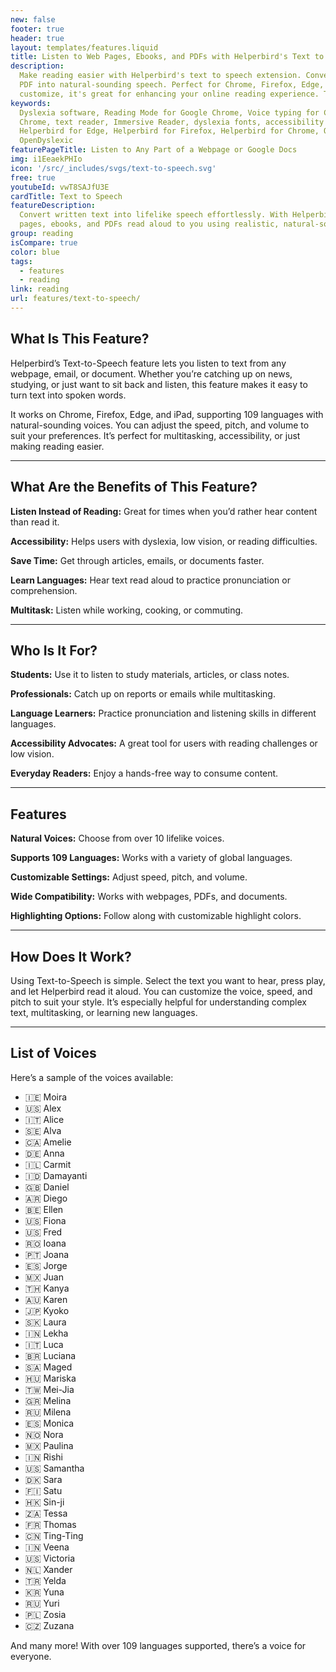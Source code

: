 ```yaml
---
new: false
footer: true
header: true
layout: templates/features.liquid
title: Listen to Web Pages, Ebooks, and PDFs with Helperbird's Text to Speech
description:
  Make reading easier with Helperbird's text to speech extension. Convert any web page, ebook, or
  PDF into natural-sounding speech. Perfect for Chrome, Firefox, Edge, or iPad. Easy to use and
  customize, it's great for enhancing your online reading experience. Try it for free!
keywords:
  Dyslexia software, Reading Mode for Google Chrome, Voice typing for Chrome, Text to speech for
  Chrome, text reader, Immersive Reader, dyslexia fonts, accessibility software, dyslexia software,
  Helperbird for Edge, Helperbird for Firefox, Helperbird for Chrome, Opendyslexic for Chrome,
  OpenDyslexic
featurePageTitle: Listen to Any Part of a Webpage or Google Docs
img: i1EeaekPHIo
icon: '/src/_includes/svgs/text-to-speech.svg'
free: true
youtubeId: vwT8SAJfU3E
cardTitle: Text to Speech
featureDescription:
  Convert written text into lifelike speech effortlessly. With Helperbird, have the contents of web
  pages, ebooks, and PDFs read aloud to you using realistic, natural-sounding voices.
group: reading
isCompare: true 
color: blue
tags:
  - features
  - reading
link: reading
url: features/text-to-speech/
---
```

## What Is This Feature?

Helperbird’s Text-to-Speech feature lets you listen to text from any webpage, email, or document. Whether you’re catching up on news, studying, or just want to sit back and listen, this feature makes it easy to turn text into spoken words.

It works on Chrome, Firefox, Edge, and iPad, supporting 109 languages with natural-sounding voices. You can adjust the speed, pitch, and volume to suit your preferences. It’s perfect for multitasking, accessibility, or just making reading easier.

---

## What Are the Benefits of This Feature?


**Listen Instead of Reading:** Great for times when you’d rather hear content than read it.  

**Accessibility:** Helps users with dyslexia, low vision, or reading difficulties.  

**Save Time:** Get through articles, emails, or documents faster.  

**Learn Languages:** Hear text read aloud to practice pronunciation or comprehension.  

**Multitask:** Listen while working, cooking, or commuting.  

---

## Who Is It For?


**Students:** Use it to listen to study materials, articles, or class notes.  

**Professionals:** Catch up on reports or emails while multitasking.  

**Language Learners:** Practice pronunciation and listening skills in different languages.  

**Accessibility Advocates:** A great tool for users with reading challenges or low vision.  

**Everyday Readers:** Enjoy a hands-free way to consume content.

---

## Features


**Natural Voices:** Choose from over 10 lifelike voices.  

**Supports 109 Languages:** Works with a variety of global languages.  

**Customizable Settings:** Adjust speed, pitch, and volume.  

**Wide Compatibility:** Works with webpages, PDFs, and documents.  

**Highlighting Options:** Follow along with customizable highlight colors.

---

## How Does It Work?

Using Text-to-Speech is simple. Select the text you want to hear, press play, and let Helperbird read it aloud. You can customize the voice, speed, and pitch to suit your style. It’s especially helpful for understanding complex text, multitasking, or learning new languages.

---

## List of Voices

Here’s a sample of the voices available:


- 🇮🇪 Moira  
- 🇺🇸 Alex  
- 🇮🇹 Alice  
- 🇸🇪 Alva  
- 🇨🇦 Amelie  
- 🇩🇪 Anna  
- 🇮🇱 Carmit  
- 🇮🇩 Damayanti  
- 🇬🇧 Daniel  
- 🇦🇷 Diego  
- 🇧🇪 Ellen  
- 🇺🇸 Fiona  
- 🇺🇸 Fred  
- 🇷🇴 Ioana  
- 🇵🇹 Joana  
- 🇪🇸 Jorge  
- 🇲🇽 Juan  
- 🇹🇭 Kanya  
- 🇦🇺 Karen  
- 🇯🇵 Kyoko  
- 🇸🇰 Laura  
- 🇮🇳 Lekha  
- 🇮🇹 Luca  
- 🇧🇷 Luciana  
- 🇸🇦 Maged  
- 🇭🇺 Mariska  
- 🇹🇼 Mei-Jia  
- 🇬🇷 Melina  
- 🇷🇺 Milena  
- 🇪🇸 Monica  
- 🇳🇴 Nora  
- 🇲🇽 Paulina  
- 🇮🇳 Rishi  
- 🇺🇸 Samantha  
- 🇩🇰 Sara  
- 🇫🇮 Satu  
- 🇭🇰 Sin-ji  
- 🇿🇦 Tessa  
- 🇫🇷 Thomas  
- 🇨🇳 Ting-Ting  
- 🇮🇳 Veena  
- 🇺🇸 Victoria  
- 🇳🇱 Xander  
- 🇹🇷 Yelda  
- 🇰🇷 Yuna  
- 🇷🇺 Yuri  
- 🇵🇱 Zosia  
- 🇨🇿 Zuzana  

And many more! With over 109 languages supported, there’s a voice for everyone.

